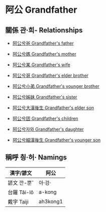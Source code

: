 # 阿公 Grandfather

## 關係 관·희- Relationships

- [阿公兮爸 Grandfather's father](member29.md)

- [阿公兮媽 Grandfather's mother](member30.md)

- [阿公兮某 Grandfather's wife](member9.md)

- [阿公兮哥 Grandfather's elder brother](member26.md)

- [阿公兮小弟 Grandfather's younger brother](member27.md)

- [阿公兮姊妹 Grandfather's sister](member28.md)

- [阿公兮大漢後生 Grandfather's elder son](member10.md)

- [阿公兮囝 Grandfather's children](member2.md)

- [阿公兮자와 Grandfather's daughter](member12.md)

- [阿公兮細漢後生 Grandfather's younger son](member11.md)



## 稱呼 칑·허· Namings

漢字/諺文 | 阿公
--- | ---
諺文 깐-뿐ˆ | 아·겅·
台羅 Tâi-lô | a-kong
戴字 Taiji | ah3kong1


